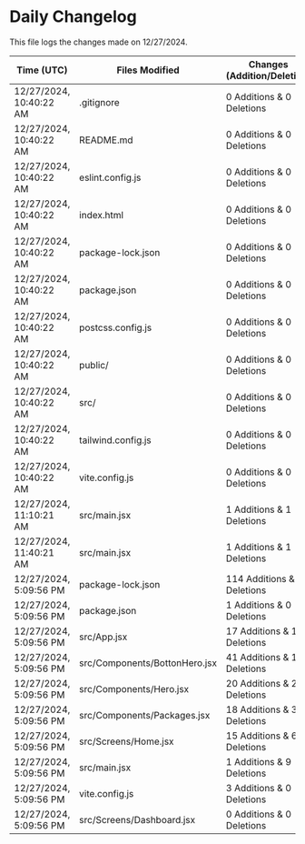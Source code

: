 # Daily Changelog

This file logs the changes made on 12/27/2024.

| Time (UTC)             | Files Modified                    | Changes (Addition/Deletion) |
|------------------------|-----------------------------------|-----------------------------|
| 12/27/2024, 10:40:22 AM | .gitignore | 0 Additions & 0 Deletions |
| 12/27/2024, 10:40:22 AM | README.md | 0 Additions & 0 Deletions |
| 12/27/2024, 10:40:22 AM | eslint.config.js | 0 Additions & 0 Deletions |
| 12/27/2024, 10:40:22 AM | index.html | 0 Additions & 0 Deletions |
| 12/27/2024, 10:40:22 AM | package-lock.json | 0 Additions & 0 Deletions |
| 12/27/2024, 10:40:22 AM | package.json | 0 Additions & 0 Deletions |
| 12/27/2024, 10:40:22 AM | postcss.config.js | 0 Additions & 0 Deletions |
| 12/27/2024, 10:40:22 AM | public/ | 0 Additions & 0 Deletions |
| 12/27/2024, 10:40:22 AM | src/ | 0 Additions & 0 Deletions |
| 12/27/2024, 10:40:22 AM | tailwind.config.js | 0 Additions & 0 Deletions |
| 12/27/2024, 10:40:22 AM | vite.config.js | 0 Additions & 0 Deletions |
| 12/27/2024, 11:10:21 AM | src/main.jsx | 1 Additions & 1 Deletions|
| 12/27/2024, 11:40:21 AM | src/main.jsx | 1 Additions & 1 Deletions|
| 12/27/2024, 5:09:56 PM | package-lock.json | 114 Additions & 0 Deletions|
| 12/27/2024, 5:09:56 PM | package.json | 1 Additions & 0 Deletions|
| 12/27/2024, 5:09:56 PM | src/App.jsx | 17 Additions & 1 Deletions|
| 12/27/2024, 5:09:56 PM | src/Components/BottonHero.jsx | 41 Additions & 17 Deletions|
| 12/27/2024, 5:09:56 PM | src/Components/Hero.jsx | 20 Additions & 2 Deletions|
| 12/27/2024, 5:09:56 PM | src/Components/Packages.jsx | 18 Additions & 3 Deletions|
| 12/27/2024, 5:09:56 PM | src/Screens/Home.jsx | 15 Additions & 6 Deletions|
| 12/27/2024, 5:09:56 PM | src/main.jsx | 1 Additions & 9 Deletions|
| 12/27/2024, 5:09:56 PM | vite.config.js | 3 Additions & 0 Deletions|
| 12/27/2024, 5:09:56 PM | src/Screens/Dashboard.jsx | 0 Additions & 0 Deletions|

